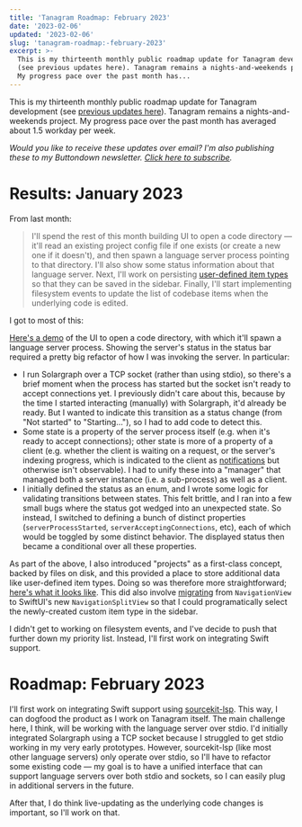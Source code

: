 ```yaml
---
title: 'Tanagram Roadmap: February 2023'
date: '2023-02-06'
updated: '2023-02-06'
slug: 'tanagram-roadmap:-february-2023'
excerpt: >-
  This is my thirteenth monthly public roadmap update for Tanagram development
  (see previous updates here). Tanagram remains a nights-and-weekends project.
  My progress pace over the past month has...
---
```



This is my thirteenth monthly public roadmap update for Tanagram development (see [previous updates here](https://feifan.blog/labeled/tanagram)). Tanagram remains a nights-and-weekends project. My progress pace over the past month has averaged about 1.5 workday per week.

_Would you like to receive these updates over email? I'm also publishing these to my Buttondown newsletter. [Click here to subscribe](https://buttondown.email/tanagram)._

# Results: January 2023
From last month:

> I'll spend the rest of this month building UI to open a code directory — it'll read an existing project config file if one exists (or create a new one if it doesn't), and then spawn a language server process pointing to that directory. I'll also show some status information about that language server. Next, I'll work on persisting [user-defined item types](https://twitter.com/tanagram_/status/1601065904498184193?s=61&t=TM0-hmmVwaTSnZ0AOgNyVA) so that they can be saved in the sidebar. Finally, I'll start implementing filesystem events to update the list of codebase items when the underlying code is edited.

I got to most of this:

[Here's a demo](https://twitter.com/tanagram_/status/1616928992308924417?s=61&t=UdkPXebrqynTgZoqTPO5Kw) of the UI to open a code directory, with which it'll spawn a language server process. Showing the server's status in the status bar required a pretty big refactor of how I was invoking the server. In particular:
* I run Solargraph over a TCP socket (rather than using stdio), so there's a brief moment when the process has started but the socket isn't ready to accept connections yet. I previously didn't care about this, because by the time I started interacting (manually) with Solargraph, it'd already be ready. But I wanted to indicate this transition as a status change (from "Not started" to "Starting…"), so I had to add code to detect this.
* Some state is a property of the server process itself (e.g. when it's ready to accept connections); other state is more of a property of a client (e.g. whether the client is waiting on a request, or the server's indexing progress, which is indicated to the client as [notifications](https://microsoft.github.io/language-server-protocol/specifications/lsp/3.17/specification/#progress) but otherwise isn't observable). I had to unify these into a "manager" that managed both a server instance (i.e. a sub-process) as well as a client.
* I initially defined the status as an enum, and I wrote some logic for validating transitions between states. This felt brittle, and I ran into a few small bugs where the status got wedged into an unexpected state. So instead, I switched to defining a bunch of distinct properties (`serverProcessStarted`, `serverAcceptingConnections`, etc), each of which would be toggled by some distinct behavior. The displayed status then became a conditional over all these properties.

As part of the above, I also introduced "projects" as a first-class concept, backed by files on disk, and this provided a place to store additional data like user-defined item types. Doing so was therefore more straightforward; [here's what it looks like](https://twitter.com/tanagram_/status/1621937579104030720?s=61&t=OATlmOrWKrXVO6rsvMmS9w). This did also involve [migrating](https://developer.apple.com/documentation/swiftui/migrating-to-new-navigation-types) from `NavigationView` to SwiftUI's new `NavigationSplitView` so that I could programatically select the newly-created custom item type in the sidebar.

I didn't get to working on filesystem events, and I've decide to push that further down my priority list. Instead, I'll first work on integrating Swift support.

# Roadmap: February 2023
I'll first work on integrating Swift support using [sourcekit-lsp](https://github.com/apple/sourcekit-lsp). This way, I can dogfood the product as I work on Tanagram itself. The main challenge here, I think, will be working with the language server over stdio. I'd initially integrated Solargraph using a TCP socket because I struggled to get stdio working in my very early prototypes. However, sourcekit-lsp (like most other language servers) only operate over stdio, so I'll have to refactor some existing code — my goal is to have a unified interface that can support language servers over both stdio and sockets, so I can easily plug in additional servers in the future.

After that, I do think live-updating as the underlying code changes is important, so I'll work on that.